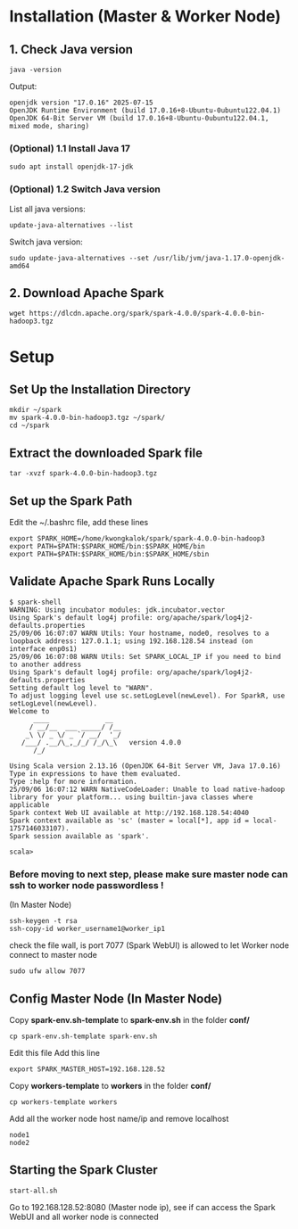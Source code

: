 # Installation (Master & Worker Node)
## 1. Check Java version
```
java -version
```
Output:
```
openjdk version "17.0.16" 2025-07-15
OpenJDK Runtime Environment (build 17.0.16+8-Ubuntu-0ubuntu122.04.1)
OpenJDK 64-Bit Server VM (build 17.0.16+8-Ubuntu-0ubuntu122.04.1, mixed mode, sharing)
```
### (Optional) 1.1 Install Java 17
```
sudo apt install openjdk-17-jdk
```
### (Optional) 1.2 Switch Java version
List all java versions:
```
update-java-alternatives --list
```
Switch java version:
```
sudo update-java-alternatives --set /usr/lib/jvm/java-1.17.0-openjdk-amd64
```
## 2. Download Apache Spark
```
wget https://dlcdn.apache.org/spark/spark-4.0.0/spark-4.0.0-bin-hadoop3.tgz
```
# Setup
## Set Up the Installation Directory
```
mkdir ~/spark
mv spark-4.0.0-bin-hadoop3.tgz ~/spark/
cd ~/spark
```
## Extract the downloaded Spark file
```
tar -xvzf spark-4.0.0-bin-hadoop3.tgz
```
## Set up the Spark Path
Edit the ~/.bashrc file, add these lines
```
export SPARK_HOME=/home/kwongkalok/spark/spark-4.0.0-bin-hadoop3
export PATH=$PATH:$SPARK_HOME/bin:$SPARK_HOME/bin
export PATH=$PATH:$SPARK_HOME/bin:$SPARK_HOME/sbin
```
## Validate Apache Spark Runs Locally
```
$ spark-shell
WARNING: Using incubator modules: jdk.incubator.vector
Using Spark's default log4j profile: org/apache/spark/log4j2-defaults.properties
25/09/06 16:07:07 WARN Utils: Your hostname, node0, resolves to a loopback address: 127.0.1.1; using 192.168.128.54 instead (on interface enp0s1)
25/09/06 16:07:08 WARN Utils: Set SPARK_LOCAL_IP if you need to bind to another address
Using Spark's default log4j profile: org/apache/spark/log4j2-defaults.properties
Setting default log level to "WARN".
To adjust logging level use sc.setLogLevel(newLevel). For SparkR, use setLogLevel(newLevel).
Welcome to
      ____              __
     / __/__  ___ _____/ /__
    _\ \/ _ \/ _ `/ __/  '_/
   /___/ .__/\_,_/_/ /_/\_\   version 4.0.0
      /_/
         
Using Scala version 2.13.16 (OpenJDK 64-Bit Server VM, Java 17.0.16)
Type in expressions to have them evaluated.
Type :help for more information.
25/09/06 16:07:12 WARN NativeCodeLoader: Unable to load native-hadoop library for your platform... using builtin-java classes where applicable
Spark context Web UI available at http://192.168.128.54:4040
Spark context available as 'sc' (master = local[*], app id = local-1757146033107).
Spark session available as 'spark'.

scala> 
```
### Before moving to next step, please make sure master node can ssh to worker node passwordless !
(In Master Node)
```
ssh-keygen -t rsa
ssh-copy-id worker_username1@worker_ip1
```
check the file wall, is port 7077 (Spark WebUI) is allowed to let Worker node connect to master node
```
sudo ufw allow 7077
```
## Config Master Node (In Master Node)
Copy <B>spark-env.sh-template</B> to <B>spark-env.sh</B> in the folder <B>conf/</B>
```
cp spark-env.sh-template spark-env.sh
```
Edit this file Add this line 
```
export SPARK_MASTER_HOST=192.168.128.52
```
Copy <B>workers-template</B> to <B>workers</B> in the folder <B>conf/</B>
```
cp workers-template workers
```
Add all the worker node host name/ip and remove localhost
```
node1
node2
```
## Starting the Spark Cluster
```
start-all.sh
```
Go to 192.168.128.52:8080 (Master node ip), see if can access the Spark WebUI and all worker node is connected